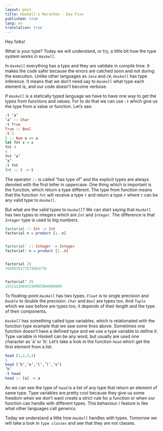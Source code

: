 ```yaml
---
layout: post
title: Haskell's Marathon - Day Five
published: true
lang: en
translation: true
---
```


Hey folks!


What is your type?
Today we will understand, or try, a little bit how the type system works in *`Haskell`*.


In *`Haskell`* everything has a type and they are validate in compile time. It makes the code safer because the errors are catched soon and not during the execution.
Unlike other languages as *`Java`* and *`C#`*, *`Haskell`* has type inference. It means that we don’t need say to *`Haskell`* what type each element is, and our code doesn’t become verbose.

<!--more-->

If *`Haskell`* is a statically typed language we have to have one way to get the types from functions and values. For to do that we can use *`:t`* which give us the type from a value or function. Let’s see:


```haskell
:t ‘a’
‘a’ :: Char
:t True
True :: Bool
:t 5
5 :: Num a => a
let fnt x = x
fnt 4
4
fnt ‘a’
‘a’
:t fnt
fnt :: t -> t
```
The operator *`::`* is called “has type of” and the explicit types are always denoted with the first letter in uppercase.
One thing which is important is the function, which return a type different. The type from function means that the function *`fnt`* will receive a type *`t`* and return a type *`t`* where *`t`* can be any valid type to *`Haskell`*.


But what are the valid types to *`Haskell`*?
We can start saying that *`Haskell`* has two types to integers which are *`Int`* and *`Integer`*. The difference is that *`Integer`* type is used to big numbers.


```haskell
factorial :: Int -> Int
factorial n = product [1..n]


factorial' :: Integer -> Integer
factorial' n = product [1..n]


factorial 25
7034535277573963776


factorial’ 25
15511210043330985984000000
```


To floating-point *`Haskell`* has two types. *`Float`* is to single precision and *`Double`* to double the precision. *`Char`* and *`Bool`* are types too. And *`Tuple`* which we saw before are types too, it depends of their length and the type of their components.


*`Haskell`* has something called type variables, which is relationated with the function type example that we saw some lines above. Sometimes one function doesn’t have a defined type and we use a type variable to define it. Type variable in Haskell can be any word, but usually are used one character as ‘a’ or ‘b’. Let’s take a look in the function *`head`* which get the first element from a list.
```haskell
head [1,2,3,4]
1
head [‘h’,’e’,’l’,’l’,’o’]
‘h’
:t head
head :: [a] -> a
```
As we can see the type of *`head`* is a list of any type that return an element of same type.
Type variables are pretty cool because they give us some freedom when we don’t want create a strict rule for a function or when our function can handle with different types. This behaviour / feature is like what other languages call generics.


Today we understand a little how *`Haskell`* handles with types. Tomorrow we will take a look in *`type classes`* and see that they are not classes.

